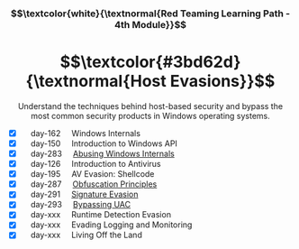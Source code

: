 <h3 align="center"> $$\textcolor{white}{\textnormal{Red Teaming Learning Path - 4th Module}}$$ </h3>

<h1 align="center"> $$\textcolor{#3bd62d}{\textnormal{Host Evasions}}$$ </h1>

<p align="center">Understand the techniques behind host-based security and bypass the most common security products in Windows operating systems.</p>

- [x] &nbsp;&nbsp;&nbsp; day-162 &nbsp;&nbsp;&nbsp; Windows Internals
- [x] &nbsp;&nbsp;&nbsp; day-150 &nbsp;&nbsp;&nbsp; Introduction to Windows API
- [x] &nbsp;&nbsp;&nbsp; day-283 &nbsp;&nbsp;&nbsp; [Abusing Windows Internals](https://github.com/RosanaFSS/TryHackMe/blob/Red-Teaming-learning-path/4.3.%20Abusing%20Windows%20Internals.md)
- [x] &nbsp;&nbsp;&nbsp; day-126 &nbsp;&nbsp;&nbsp; Introduction to Antivirus
- [x] &nbsp;&nbsp;&nbsp; day-195 &nbsp;&nbsp;&nbsp; AV Evasion: Shellcode
- [x] &nbsp;&nbsp;&nbsp; day-287 &nbsp;&nbsp;&nbsp; [Obfuscation Principles](https://github.com/RosanaFSS/TryHackMe/blob/Red-Teaming-learning-path/4.6.%20Obfuscation%20Principles.md)
- [x] &nbsp;&nbsp;&nbsp; day-291 &nbsp;&nbsp;&nbsp; [Signature Evasion](https://github.com/RosanaFSS/TryHackMe/blob/Red-Teaming-learning-path/4.7.%20Signature%20Evasion.md)
- [x] &nbsp;&nbsp;&nbsp; day-293 &nbsp;&nbsp;&nbsp; [Bypassing UAC]()
- [x] &nbsp;&nbsp;&nbsp; day-xxx &nbsp;&nbsp;&nbsp; Runtime Detection Evasion
- [x] &nbsp;&nbsp;&nbsp; day-xxx &nbsp;&nbsp;&nbsp; Evading Logging and Monitoring
- [x] &nbsp;&nbsp;&nbsp; day-xxx &nbsp;&nbsp;&nbsp; Living Off the Land
